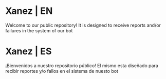 # Xanez | EN
Welcome to our public repository!
It is designed to receive reports and/or failures in the system of our bot

# Xanez | ES
¡Bienvenidos a nuestro repositorio público!
El mismo esta diseñado para recibir reportes y/o fallos en el sistema de nuesto bot
